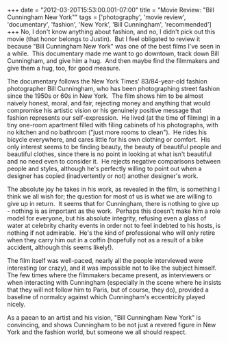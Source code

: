 +++
date = "2012-03-20T15:53:00.001-07:00"
title = "Movie Review: \"Bill Cunningham New York\""
tags = ['photography', 'movie review', 'documentary', 'fashion', 'New York', 'Bill Cunningham', 'recommended']
+++
No, I don't know anything about fashion, and no, I didn't pick out this movie (that honor belongs to Justin).  But I feel obligated to review it because "Bill Cunningham New York" was one of the best films I've seen in a while.  This documentary made me want to go downtown, track down Bill Cunningham, and give him a hug.  And then maybe find the filmmakers and give them a hug, too, for good measure.

The documentary follows the New York Times' 83/84-year-old fashion photographer Bill Cunningham, who has been photographing street fashion since the 1950s or 60s in New York.  The film shows him to be almost naively honest, moral, and fair, rejecting money and anything that would compromise his artistic vision or his genuinely positive message that fashion represents our self-expression.  He lived (at the time of filming) in a tiny one-room apartment filled with filing cabinets of his photographs, with no kitchen and no bathroom ("just more rooms to clean").  He rides his bicycle everywhere, and cares little for his own clothing or comfort.  His only interest seems to be finding beauty, the beauty of beautiful people and beautiful clothes, since there is no point in looking at what isn't beautiful and no need even to consider it.  He rejects negative comparisons between people and styles, although he's perfectly willing to point out when a designer has copied (inadvertently or not) another designer's work.

The absolute joy he takes in his work, as revealed in the film, is something I think we all wish for; the question for most of us is what we are willing to give up in return.  It seems that for Cunningham, there is nothing to give up - nothing is as important as the work.  Perhaps this doesn't make him a role model for everyone, but his absolute integrity, refusing even a glass of water at celebrity charity events in order not to feel indebted to his hosts, is nothing if not admirable.  He's the kind of professional who will only retire when they carry him out in a coffin (hopefully not as a result of a bike accident, although this seems likely!).

The film itself was well-paced, nearly all the people interviewed were interesting (or crazy), and it was impossible not to like the subject himself.  The few times where the filmmakers became present, as interviewers or when interacting with Cunningham (especially in the scene where he insists that they will not follow him to Paris, but of course, they do), provided a baseline of normalcy against which Cunningham's eccentricity played nicely.

As a paean to an artist and his vision, "Bill Cunningham New York" is convincing, and shows Cunningham to be not just a revered figure in New York and the fashion world, but someone we all should respect.
